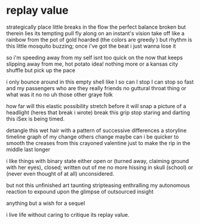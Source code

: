 # replay value

strategically place little breaks
in the flow the perfect balance broken
but therein lies its tempting pull
fly along on an instant's vision
take off like a rainbow from the
pot of gold hoarded (the
colors are greedy
) but rhythm is this little
mosquito buzzing; once i've got the
beat i just wanna lose it

so i'm speeding away from my
self isnt too quick on the
now that keeps slipping
away from me, hot potato idea!
nothing more or a kansas city
shuffle but pick up the pace

i only bounce around
in this empty shell like
I so can I stop
I can stop so fast
and my passengers who
are they really friends no
guttural throat thing or what was it
no no uh those other graye folk

how far will this elastic
possibility stretch before it will
snap a picture of a headlight
(heres that break i wrote)
break this grip stop
staring and darting this
iSex is being timed.

detangle this wet hair with
a pattern of successive differences a
storyline timeline graph of my change
others change maybe can i be
quicker to smooth the creases from this
crayoned valentine
just to make the rip in the middle
last longer

i like things with binary state either open or
(turned away, claiming ground with her eyes),
closed; written out of me no more hissing in skull (school) or
(never even thought of at all)
unconsidered.

but not this unfinished art taunting
stripteasing enthralling my autonomous reaction
to expound upon the glimpse
of outsourced insight

anything but a wish for
a sequel

i live life without caring to critique its
replay value.
